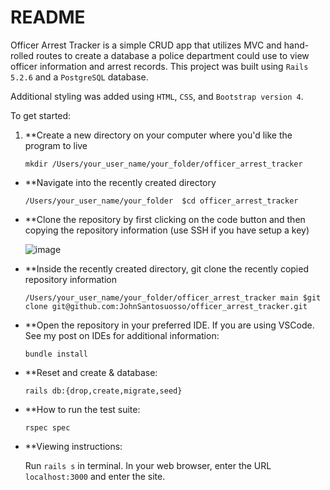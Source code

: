 # README

Officer Arrest Tracker is a simple CRUD app that utilizes MVC and hand-rolled routes to create a database a police department could use to view officer information and arrest records.  This project was built using ```Rails 5.2.6``` and a ```PostgreSQL``` database.  

Additional styling was added using ```HTML```, ```CSS```, and ```Bootstrap version 4```.

To get started:
1. **Create a new directory on your computer where you'd like the program to live

    ```mkdir /Users/your_user_name/your_folder/officer_arrest_tracker```
  
 * **Navigate into the recently created directory

    ```/Users/your_user_name/your_folder  $cd officer_arrest_tracker ```
  
 * **Clone the repository by first clicking on the code button and then copying the repository information (use SSH if you have setup a key)

    ![image](https://user-images.githubusercontent.com/95776577/183747041-40f47875-442e-4008-8d00-8c45bf2731fe.png)

  
 * **Inside the recently created directory, git clone the recently copied repository information

    ```/Users/your_user_name/your_folder/officer_arrest_tracker main $git clone git@github.com:JohnSantosuosso/officer_arrest_tracker.git```

* **Open the repository in your preferred IDE.  If you are using VSCode.  See my post on IDEs for additional information:

    ```bundle install```

* **Reset and create & database:

    ```rails db:{drop,create,migrate,seed}```

* **How to run the test suite:

    ```rspec spec```

* **Viewing instructions:

    Run ```rails s``` in terminal.  In your web browser, enter the URL ```localhost:3000``` and enter the site.
